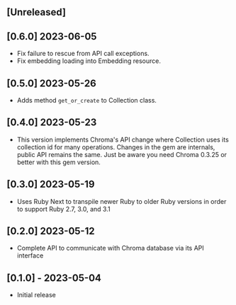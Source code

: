 ## [Unreleased]

## [0.6.0] 2023-06-05

- Fix failure to rescue from API call exceptions.
- Fix embedding loading into Embedding resource.

## [0.5.0] 2023-05-26

- Adds method `get_or_create` to Collection class.

## [0.4.0] 2023-05-23

- This version implements Chroma's API change where Collection uses its collection id for many operations. Changes in the
  gem are internals, public API remains the same. Just be aware you need Chroma 0.3.25 or better with this gem version.

## [0.3.0] 2023-05-19

- Uses Ruby Next to transpile newer Ruby to older Ruby versions in order to support Ruby 2.7, 3.0, and 3.1

## [0.2.0] 2023-05-12

- Complete API to communicate with Chroma database via its API interface

## [0.1.0] - 2023-05-04

- Initial release
